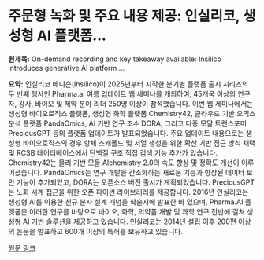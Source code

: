# 주문형 녹화 및 주요 내용 제공: 인실리코, 생성형 AI 플랫폼...

**원제목:** On-demand recording and key takeaway available: Insilico introduces generative AI platform ...

**요약:** 인실리코 메디슨(Insilico)이 2025년부터 시작한 분기별 플랫폼 출시 시리즈의 두 번째 행사인 Pharma.ai 여름 업데이트 웹 세미나를 개최하여, 45개국 이상의 연구자, 강사, 바이오 및 제약 분야 리더 250명 이상이 참석했습니다.  이번 웹 세미나에서는 생성형 바이오로직스 플랫폼, 생성형 화학 플랫폼 Chemistry42, 클라우드 기반 오믹스 분석 플랫폼 PandaOmics, AI 기반 연구 조수 DORA, 그리고 다중 모달 트랜스포머 PreciousGPT 등의 플랫폼 업데이트가 발표되었습니다.  주요 업데이트 내용으로는 생성형 바이오로직스의 경우 항체 스캐폴드 및 서열 생성을 위한 확산 기반 접근 방식 채택 및 RCSB 데이터베이스에서 단백질 구조 직접 검색 기능 추가가 있습니다. Chemistry42는 물리 기반 모듈 Alchemistry 2.0의 속도 향상 및 정확도 개선이 이루어졌습니다. PandaOmics는 연구 개발을 간소화하는 새로운 기능과 향상된 데이터 보안 기능이 추가되었고, DORA는 오픈소스 버전 출시가 계획되었습니다. PreciousGPT는 노화 시계 접근을 위한 오픈 파이썬 라이브러리를 제공합니다.  2016년 인실리코는 생성형 AI를 이용한 신규 분자 설계 개념을 학술지에 발표한 바 있으며,  Pharma.AI 플랫폼은 이러한 연구를 바탕으로 바이오, 화학, 의약품 개발 및 과학 연구 전반에 걸쳐 생성형 AI 기반 솔루션을 제공하고 있습니다.  인실리코는 2014년 설립 이후 200편 이상의 논문을 발표하고 600개 이상의 특허를 보유하고 있습니다.

[원문 링크](https://www.eurekalert.org/news-releases/1092204)
